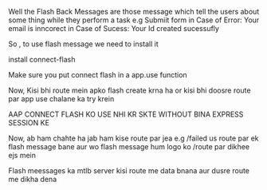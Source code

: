 Well the Flash Back Messages are those message which tell the users about some thing while they perform a task
e.g Submiit form
in Case of Error: Your email is inncorect
in Case of Sucess: Your Id created sucessufly

So , to use flash message we need to install it 

install connect-flash

Make sure you put connect flash in a app.use function

Now, Kisi bhi route mein apko flash create krna ha or kisi bhi doosre route par app use chalane ka try krein


AAP CONNECT FLASH KO USE NHI KR SKTE WITHOUT BINA EXPRESS SESSION KE



Now, ab ham chahte ha jab ham kise route par jea e.g  /failed us route par ek flash message bane aur wo flash message hum logo ko /route par dikhee ejs mein




Flash meessages ka mtlb server kisi route me data bnana aur dusre route me dikha dena